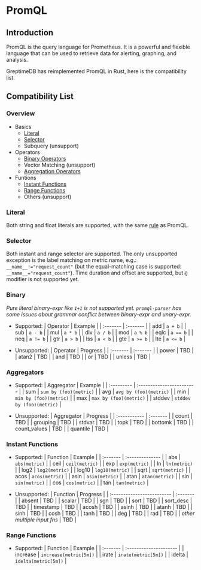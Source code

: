 # PromQL

## Introduction

PromQL is the query language for Prometheus. It is a powerful and flexible language that can be used to retrieve data for alerting, graphing, and analysis.

GreptimeDB has reimplemented PromQL in Rust, here is the compatibility list.

## Compatibility List

### Overview

- Basics
  - [Literal](#literal)
  - [Selector](#selector)
  - Subquery (unsupport)
- Operators
  - [Binary Operators](#binary-operators)
  - Vector Matching (unsupport)
  - [Aggregation Operators](#aggregators)
- Funtions
  - [Instant Functions](#instant-functions)
  - [Range Functions](#range-functions)
  - Others (unsupport)


### Literal

Both string and float literals are supported, with the same [rule](https://prometheus.io/docs/prometheus/latest/querying/basics/#literals) as PromQL.

### Selector

Both instant and range selector are supported. The only unsupported exception is the label matching on metric name, e.g.: `__name__!="request_count"` (but the equal-matching case is supported: `__name__="request_count"`). Time duration and offset are supported, but `@` modifier is not supported yet.

### Binary 

*Pure literal binary-expr like `1+1` is not supported yet. `promql-parser` has some issues about grammar conflict between binary-expr and unary-expr.*

- Supported:
    | Operator | Example  |
    | :------- | :------- |
    | add      | `a + b`  |
    | sub      | `a - b`  |
    | mul      | `a * b`  |
    | div      | `a / b`  |
    | mod      | `a % b`  |
    | eqlc     | `a == b` |
    | neq      | `a != b` |
    | gtr      | `a > b`  |
    | lss      | `a < b`  |
    | gte      | `a >= b` |
    | lte      | `a <= b` |

- Unsupported:
    | Operator | Progress |
    | :------- | :------- |
    | power    | TBD      |
    | atan2    | TBD      |
    | and      | TBD      |
    | or       | TBD      |
    | unless   | TBD      |

### Aggregators

- Supported:
    | Aggregator | Example                   |
    | :--------- | :------------------------ |
    | sum        | `sum by (foo)(metric)`    |
    | avg        | `avg by (foo)(metric)`    |
    | min        | `min by (foo)(metric)`    |
    | max        | `max by (foo)(metric)`    |
    | stddev     | `stddev by (foo)(metric)` |

- Unsupported:
    | Aggregator   | Progress |
    | :----------- | :------- |
    | count        | TBD      |
    | grouping     | TBD      |
    | stdvar       | TBD      |
    | topk         | TBD      |
    | bottomk      | TBD      |
    | count_values | TBD      |
    | quantile     | TBD      |

### Instant Functions

- Supported:
    | Function | Example         |
    | :------- | :-------------- |
    | abs      | `abs(metric)`   |
    | ceil     | `ceil(metric)`  |
    | exp      | `exp(metric)`   |
    | ln       | `ln(metric)`    |
    | log2     | `log2(metric)`  |
    | log10    | `log10(metric)` |
    | sqrt     | `sqrt(metric)`  |
    | acos     | `acos(metric)`  |
    | asin     | `asin(metric)`  |
    | atan     | `atan(metric)`  |
    | sin      | `sin(metric)`   |
    | cos      | `cos(metric)`   |
    | tan      | `tan(metric)`   |

- Unsupported:
    | Function                   | Progress |
    | :------------------------- | :------- |
    | absent                     | TBD      |
    | scalar                     | TBD      |
    | sgn                        | TBD      |
    | sort                       | TBD      |
    | sort_desc                  | TBD      |
    | timestamp                  | TBD      |
    | acosh                      | TBD      |
    | asinh                      | TBD      |
    | atanh                      | TBD      |
    | sinh                       | TBD      |
    | cosh                       | TBD      |
    | tanh                       | TBD      |
    | deg                        | TBD      |
    | rad                        | TBD      |
    | *other multiple input fns* | TBD      |

### Range Functions

- Supported:
    | Function | Example                |
    | :------- | :--------------------- |
    | increase | `increase(metric[5m])` |
    | irate    | `irate(metric[5m])`    |
    | idelta   | `idelta(metric[5m])`   |

